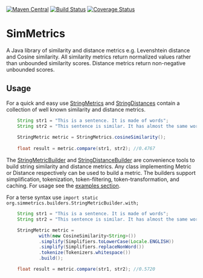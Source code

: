 [![Maven Central](https://maven-badges.herokuapp.com/maven-central/com.github.mpkorstanje/simmetrics/badge.svg)](https://maven-badges.herokuapp.com/maven-central/com.github.mpkorstanje/simmetrics-core)
[![Build Status](https://travis-ci.org/mpkorstanje/simmetrics.svg)](https://travis-ci.org/mpkorstanje/simmetrics)
[![Coverage Status](https://coveralls.io/repos/mpkorstanje/simmetrics/badge.svg?branch=develop&service=github)](https://coveralls.io/github/mpkorstanje/simmetrics?branch=develop)

SimMetrics 
==========
A Java library of similarity and distance metrics e.g. Levenshtein distance and Cosine similarity. All similarity metrics return normalized values rather than unbounded similarity scores. Distance metrics return non-negative unbounded scores.

## Usage ##

For a quick and easy use [StringMetrics](./simmetrics-core/src/main/java/org/simmetrics/metrics/StringMetrics.java) and [StringDistances](./simmetrics-core/src/main/java/org/simmetrics/metrics/StringDistances.java) contain a collection of well known similarity and distance metrics.

```java
	String str1 = "This is a sentence. It is made of words";
	String str2 = "This sentence is similar. It has almost the same words";
	
	StringMetric metric = StringMetrics.cosineSimilarity();
	
	float result = metric.compare(str1, str2); //0.4767
```

The [StringMetricBuilder](./simmetrics-core/src/main/java/org/simmetrics/builders/StringMetricBuilder.java) and [StringDistanceBuilder](./simmetrics-core/src/main/java/org/simmetrics/builders/StringDistanceBuilder.java) are convenience tools to build string similarity and distance metrics. Any class implementing Metric or Distance respectively can be used to build a metric. The builders support simplification, tokenization, token-filtering, token-transformation, and caching.
For usage see the [examples section](./simmetrics-example/src/main/java/org/simmetrics/example/).

For a terse syntax use `import static org.simmetrics.builders.StringMetricBuilder.with;`

```java
	String str1 = "This is a sentence. It is made of words";
	String str2 = "This sentence is similar. It has almost the same words";

	StringMetric metric =
			with(new CosineSimilarity<String>())
			.simplify(Simplifiers.toLowerCase(Locale.ENGLISH))
			.simplify(Simplifiers.replaceNonWord())
			.tokenize(Tokenizers.whitespace())
			.build();

	float result = metric.compare(str1, str2); //0.5720
```
